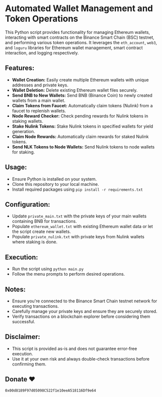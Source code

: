 # Automated Wallet Management and Token Operations

This Python script provides functionality for managing Ethereum wallets, interacting with smart contracts on the Binance Smart Chain (BSC) testnet, and performing various token operations. It leverages the `eth_account`, `web3`, and `loguru` libraries for Ethereum wallet management, smart contract interaction, and logging respectively.

## Features:

- **Wallet Creation:** Easily create multiple Ethereum wallets with unique addresses and private keys.
- **Wallet Deletion:** Delete existing Ethereum wallet files securely.
- **Send BNB to New Wallets:** Send BNB (Binance Coin) to newly created wallets from a main wallet.
- **Claim Tokens from Faucet:** Automatically claim tokens (Nulink) from a faucet to replenish wallets.
- **Node Reward Checker:** Check pending rewards for Nulink tokens in staking wallets.
- **Stake Nulink Tokens:** Stake Nulink tokens in specified wallets for yield generation.
- **Claim Node Rewards:** Automatically claim rewards for staked Nulink tokens.
- **Send NLK Tokens to Node Wallets:** Send Nulink tokens to node wallets for staking.

## Usage:

- Ensure Python is installed on your system.
- Clone this repository to your local machine.
- Install required packages using `pip install -r requirements.txt`

## Configuration:

- Update `private_main.txt` with the private keys of your main wallets containing BNB for transactions.
- Populate `ethereum_wallet.txt` with existing Ethereum wallet data or let the script create new wallets.
- Populate `private_nulink.txt` with private keys from Nulink wallets where staking is done.

## Execution:

- Run the script using `python main.py`
- Follow the menu prompts to perform desired operations.

## Notes:

- Ensure you're connected to the Binance Smart Chain testnet network for executing transactions.
- Carefully manage your private keys and ensure they are securely stored.
- Verify transactions on a blockchain explorer before considering them successful.

## Disclaimer:

- This script is provided as-is and does not guarantee error-free execution.
- Use it at your own risk and always double-check transactions before confirming them.

## Donate ❤

```0x00d8189F97d05098C522f1e10eeA518116Df9e64```
